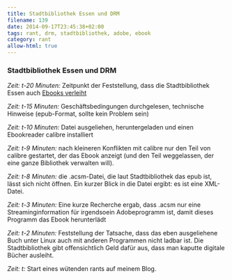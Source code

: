 ```yaml
---
title: Stadtbibliothek Essen und DRM
filename: 139
date: 2014-09-17T23:45:38+02:00
tags: rant, drm, stadtbibliothek, adobe, ebook
category: rant
allow-html: true
---
```

### Stadtbibliothek Essen und DRM
<p><em>Zeit: t-20 Minuten:</em> Zeitpunkt der Feststellung, dass die Stadtbibliothek Essen auch <a href="http://www4.onleihe.de/essen/frontend/welcome,51-0-0-100-0-0-1-0-0-0-0.html">Ebooks verleiht</a></p>
<p><em>Zeit: t-15 Minuten:</em> Geschäftsbedingungen durchgelesen, technische Hinweise (epub-Format, sollte kein Problem sein)</p>
<p><em>Zeit: t-10 Minuten:</em> Datei ausgeliehen, heruntergeladen und einen Ebookreader calibre installiert</p>
<p><em>Zeit: t-9 Minuten:</em> nach kleineren Konflikten mit calibre nur den Teil von calibre gestartet, der das Ebook anzeigt (und den Teil weggelassen, der eine ganze Bibliothek verwalten will).</p>
<p><em>Zeit: t-8 Minuten:</em> die .acsm-Datei, die laut Stadtbibliothek das epub ist, lässt sich nicht öffnen. Ein kurzer Blick in die Datei ergibt: es ist eine XML-Datei.</p>
<p><em>Zeit: t-3 Minuten:</em> Eine kurze Recherche ergab, dass .acsm nur eine Streaminginformation für irgendsoein Adobeprogramm ist, damit dieses Programm das Ebook herunterlädt</p>
<p><em>Zeit: t-2 Minuten:</em> Feststellung der Tatsache, dass das eben ausgeliehene Buch unter Linux auch mit anderen Programmen nicht ladbar ist. Die Stadtbibliothek gibt offensichtlich Geld dafür aus, dass man kaputte digitale Bücher ausleiht.</p>
<p><em>Zeit: t:</em> Start eines wütenden rants auf meinem Blog.</p>
